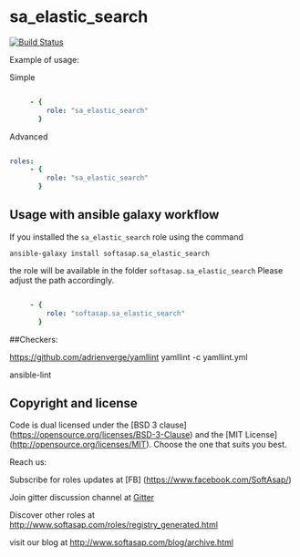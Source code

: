 sa_elastic_search
=================

[![Build Status](https://travis-ci.com/softasap/sa_elastic_search.svg?branch=master)](https://travis-ci.com/softasap/sa_elastic_search)

Example of usage:

Simple

```YAML

     - {
         role: "sa_elastic_search"
       }


```

Advanced

```YAML

roles:
     - {
         role: "sa_elastic_search"
       }


```



Usage with ansible galaxy workflow
----------------------------------

If you installed the `sa_elastic_search` role using the command


`
   ansible-galaxy install softasap.sa_elastic_search
`

the role will be available in the folder `softasap.sa_elastic_search`
Please adjust the path accordingly.

```YAML

     - {
         role: "softasap.sa_elastic_search"
       }

```



##Checkers:

https://github.com/adrienverge/yamllint
yamllint -c yamllint.yml

ansible-lint



Copyright and license
---------------------

Code is dual licensed under the [BSD 3 clause] (https://opensource.org/licenses/BSD-3-Clause) and the [MIT License] (http://opensource.org/licenses/MIT). Choose the one that suits you best.

Reach us:

Subscribe for roles updates at [FB] (https://www.facebook.com/SoftAsap/)

Join gitter discussion channel at [Gitter](https://gitter.im/softasap)

Discover other roles at  http://www.softasap.com/roles/registry_generated.html

visit our blog at http://www.softasap.com/blog/archive.html 
